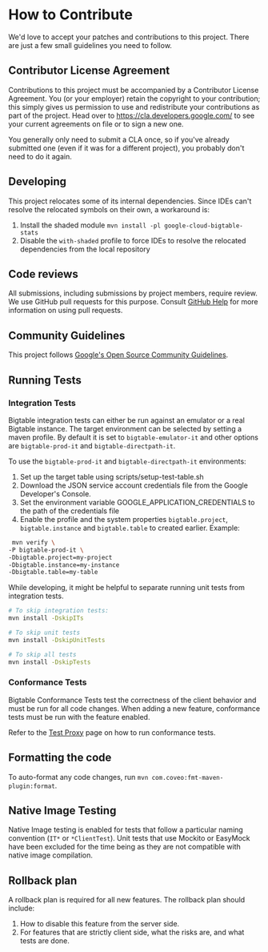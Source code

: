 # How to Contribute

We'd love to accept your patches and contributions to this project. There are
just a few small guidelines you need to follow.

## Contributor License Agreement

Contributions to this project must be accompanied by a Contributor License
Agreement. You (or your employer) retain the copyright to your contribution;
this simply gives us permission to use and redistribute your contributions as
part of the project. Head over to <https://cla.developers.google.com/> to see
your current agreements on file or to sign a new one.

You generally only need to submit a CLA once, so if you've already submitted one
(even if it was for a different project), you probably don't need to do it
again.

## Developing

This project relocates some of its internal dependencies. Since IDEs can't resolve the relocated symbols on their own,
a workaround is:

1. Install the shaded module `mvn install -pl google-cloud-bigtable-stats`
2. Disable the `with-shaded` profile to force IDEs to resolve the relocated dependencies from the local repository

## Code reviews

All submissions, including submissions by project members, require review. We
use GitHub pull requests for this purpose. Consult
[GitHub Help](https://help.github.com/articles/about-pull-requests/) for more
information on using pull requests.

## Community Guidelines

This project follows
[Google's Open Source Community Guidelines](https://opensource.google.com/conduct/).


## Running Tests

### Integration Tests

Bigtable integration tests can either be run against an emulator or a real Bigtable instance.
The target environment can be selected by setting a maven profile. By default it is set to 
`bigtable-emulator-it` and other options are `bigtable-prod-it` and `bigtable-directpath-it`.

To use the `bigtable-prod-it` and `bigtable-directpath-it` environments:

1. Set up the target table using scripts/setup-test-table.sh
2. Download the JSON service account credentials file from the Google Developer's Console.
3. Set the environment variable GOOGLE_APPLICATION_CREDENTIALS to the path of the credentials file
4. Enable the profile and the system properties `bigtable.project`, `bigtable.instance` 
   and `bigtable.table` to created earlier. Example:
  ```bash
   mvn verify \
  -P bigtable-prod-it \
  -Dbigtable.project=my-project
  -Dbigtable.instance=my-instance
  -Dbigtable.table=my-table
  ```

While developing, it might be helpful to separate running unit tests from integration tests.

```bash
# To skip integration tests:
mvn install -DskipITs

# To skip unit tests
mvn install -DskipUnitTests

# To skip all tests
mvn install -DskipTests
```

### Conformance Tests

Bigtable Conformance Tests test the correctness of the client behavior and must be run for all code changes.
When adding a new feature, conformance tests must be run with the feature enabled.

Refer to the [Test Proxy](https://github.com/googleapis/java-bigtable/tree/main/test-proxy#cbt-java-test-proxy) page
on how to run conformance tests.

## Formatting the code

To auto-format any code changes, run ``mvn com.coveo:fmt-maven-plugin:format``.

## Native Image Testing
Native Image testing is enabled for tests that follow a particular naming
convention (`IT*` or `*ClientTest`). Unit tests that use Mockito or EasyMock
have been excluded for the time being as they are not compatible with native
image compilation.

## Rollback plan

A rollback plan is required for all new features. The rollback plan should include:

1. How to disable this feature from the server side.
2. For features that are strictly client side, what the risks are, and what tests are done.
